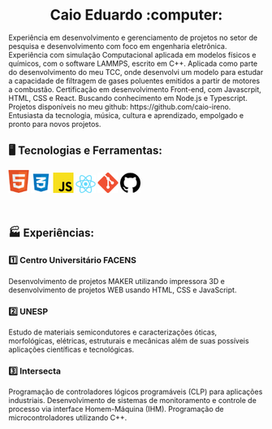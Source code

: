 <div>
  <h1 align="center"> Caio Eduardo :computer: </h1>
  <p>Experiência em desenvolvimento e gerenciamento de projetos no setor de pesquisa e desenvolvimento com foco em engenharia eletrônica. 
      Experiência com  simulação Computacional aplicada em modelos físicos e químicos,  com o software LAMMPS, escrito em C++.  Aplicada como parte do desenvolvimento do meu TCC, onde desenvolvi um modelo para estudar a capacidade de filtragem de gases poluentes emitidos a partir de motores a combustão.
      Certificação em desenvolvimento Front-end,  com Javascrpit, HTML, CSS e React. Buscando conhecimento em Node.js e Typescript. 
Projetos disponíveis no meu github: https://github.com/caio-ireno.
        Entusiasta da tecnologia, música, cultura e aprendizado, empolgado e pronto para novos projetos. </p>






## 🖥️ Tecnologias e Ferramentas:

<code><img width="40px" src="./img/html.png" title = "HTML5"/></code>
<code><img width="40px" src="./img/CSS.png" title = "CSS3"/></code>
<code><img width="40px" src="./img/JS.png" title = "JAVASCRIPT"/></code>
<code><img width="40px" src="./img/react.png" title = "React"/></code>
<code><img width="40px" src="./img/git.png" title = "GIT"/></code>
<code><img width="40px" src="./img/github.png" title = "GITHUB"/></code>

<br>

## :factory: Experiências:

### :one: Centro Universitário FACENS

<p>Desenvolvimento de projetos MAKER utilizando impressora 3D e desenvolvimento de projetos WEB usando HTML, CSS e JavaScript.</p>

### :two: UNESP

<p>Estudo de materiais semicondutores e caracterizações óticas, morfológicas, elétricas, estruturais e mecânicas além de suas possíveis aplicações científicas e tecnológicas.</p>

### :three: Intersecta

<p>Programação de controladores lógicos programáveis (CLP) para aplicações industriais. Desenvolvimento de sistemas de monitoramento e controle de processo via interface Homem-Máquina (IHM). Programação de microcontroladores utilizando C++.</p>

